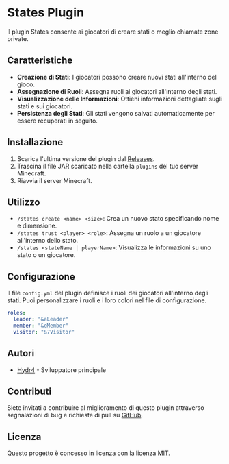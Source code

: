 # States Plugin

Il plugin States consente ai giocatori di creare stati o meglio chiamate zone private.

## Caratteristiche

- **Creazione di Stati**: I giocatori possono creare nuovi stati all'interno del gioco.
- **Assegnazione di Ruoli**: Assegna ruoli ai giocatori all'interno degli stati.
- **Visualizzazione delle Informazioni**: Ottieni informazioni dettagliate sugli stati e sui giocatori.
- **Persistenza degli Stati**: Gli stati vengono salvati automaticamente per essere recuperati in seguito.

## Installazione

1. Scarica l'ultima versione del plugin dal [Releases](https://github.com/Hydr46605/States/releases).
2. Trascina il file JAR scaricato nella cartella `plugins` del tuo server Minecraft.
3. Riavvia il server Minecraft.

## Utilizzo

- `/states create <name> <size>`: Crea un nuovo stato specificando nome e dimensione.
- `/states trust <player> <role>`: Assegna un ruolo a un giocatore all'interno dello stato.
- `/states <stateName | playerName>`: Visualizza le informazioni su uno stato o un giocatore.

## Configurazione

Il file `config.yml` del plugin definisce i ruoli dei giocatori all'interno degli stati. Puoi personalizzare i ruoli e i loro colori nel file di configurazione.

```yaml
roles:
  leader: "&aLeader"
  member: "&eMember"
  visitor: "&7Visitor"
```

## Autori

- [Hydr4](https://hydr4.rf.gd) - Sviluppatore principale

## Contributi

Siete invitati a contribuire al miglioramento di questo plugin attraverso segnalazioni di bug e richieste di pull su [GitHub](#).

## Licenza

Questo progetto è concesso in licenza con la licenza [MIT](#).

